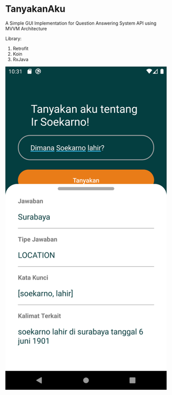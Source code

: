 # TanyakanAku
A Simple GUI Implementation for Question Answering System API using MVVM Architecture

Library:
1. Retrofit
2. Koin
3. RxJava

<img src="sample.png" title="App UI"/>
